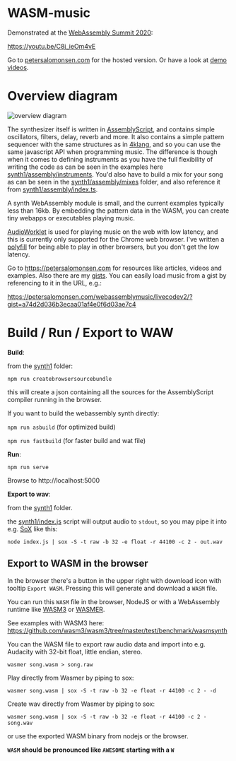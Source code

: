 WASM-music
==========

Demonstrated at the [WebAssembly Summit 2020](https://webassembly-summit.org):

https://youtu.be/C8j_ieOm4vE

Go to [petersalomonsen.com](https://petersalomonsen.com) for the hosted version. Or have a look at [demo videos](https://www.youtube.com/watch?v=C8j_ieOm4vE&list=PLv5wm4YuO4IxRDu1k8fSBVuUlULA8CRa7).

# Overview diagram

![overview diagram](overview.svg)

The synthesizer itself is written in [AssemblyScript](https://assemblyscript.org), and contains simple oscillators, filters, delay, reverb and more. It also contains a simple pattern sequencer with the same structures as in [4klang](../4klang/), and so you can use the same javascript API when programming music. The difference is though when it comes to defining instruments as you have the full flexibility of writing the code as can be seen in the examples here [synth1/assembly/instruments](synth1/assembly/instruments). You'd also have to build a mix for your song as can be seen in the [synth1/assembly/mixes](synth1/assembly/mixes) folder, and also reference it from [synth1/assembly/index.ts](synth1/assembly/index.ts).

A synth WebAssembly module is small, and the current examples typically less than 16kb. By embedding the pattern data in the WASM, you can create tiny webapps or executables playing music.

[AudioWorklet](https://developer.mozilla.org/en-US/docs/Web/API/AudioWorklet) is used for playing music on the web with low latency, and this is currently only supported for the Chrome web browser. I've written a [polyfill](audioworkletpolyfill.js) for being able to play in other browsers, but you don't get the low latency.

Go to https://petersalomonsen.com for resources like articles, videos and examples. Also there are  my [gists](https://gist.github.com/petersalomonsen). You can easily load music from a gist by referencing to it in the URL, e.g.:

https://petersalomonsen.com/webassemblymusic/livecodev2/?gist=a74d2d036b3ecaa01af4e0f6d03ae7c4

# Build / Run / Export to WAW

**Build**:

from the [synth1](synth1) folder:

`npm run createbrowsersourcebundle`

this will create a json containing all the sources for the AssemblyScript compiler running in the browser.

If you want to build the webassembly synth directly:

`npm run asbuild` (for optimized build)

`npm run fastbuild` (for faster build and wat file)

**Run**:

`npm run serve`

Browse to http://localhost:5000

**Export to wav**:

from the [synth1](synth1) folder.

the [synth1/index.js](synth1/index.js) script will output audio to `stdout`, so you may pipe it into e.g. [SoX]([sox](http://sox.sourceforge.net/)) like this:

`node index.js | sox -S -t raw -b 32 -e float -r 44100 -c 2 - out.wav`

## Export to WASM in the browser

In the browser there's a button in the upper right with download icon with tooltip `Export WASM`.
Pressing this will generate and download a `WASM` file.

You can run this `WASM` file in the browser, NodeJS or with a WebAssembly runtime like [WASM3](https://github.com/wasm3/wasm3) or [WASMER](https://wasmer.io/).

See examples with WASM3 here: https://github.com/wasm3/wasm3/tree/master/test/benchmark/wasmsynth

You can the WASM file to export raw audio data and import into e.g. Audacity with 32-bit float, little endian, stereo.

`wasmer song.wasm > song.raw`

Play directly from Wasmer by piping to sox:

`wasmer song.wasm | sox -S -t raw -b 32 -e float -r 44100 -c 2 - -d`

Create wav directly from Wasmer by piping to sox:

`wasmer song.wasm | sox -S -t raw -b 32 -e float -r 44100 -c 2 - song.wav`

or use the exported WASM binary from nodejs or the browser.

**`WASM` should be pronounced like `AWESOME` starting with a `W`**